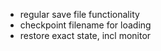 - regular save file functionality
- checkpoint filename for loading
- restore exact state, incl monitor
